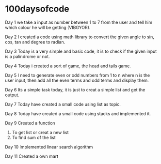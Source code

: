 # 100daysofcode
Day 1 
we take a input as number between 1 to 7 from the user and tell him which colour he will be getting (VIBGYOR).

Day 2
I created a code using math library to convert the given angle to sin, cos, tan and degree to radian.

Day 3
Today is a very simple and basic code, it is to check if the given input is a palindrome or not.

Day 4
Today i created a sort of game, the head and tails game.

Day 5
I need to generate even or odd numbers from 1 to n where n is the user input, then add all the even terms and odd terms and display them.

Day 6
Its a simple task today, it is just to creat a simple list and get the output.

Day 7 
Today have created a small code using list as topic.

Day 8
Today have created a small code using stacks and implemented it.

Day 9
Created a function
1. To get list or creat a new list
2. To find sum of the list 

Day 10
Implemented linear search algorithm

Day 11
Created a own mart
